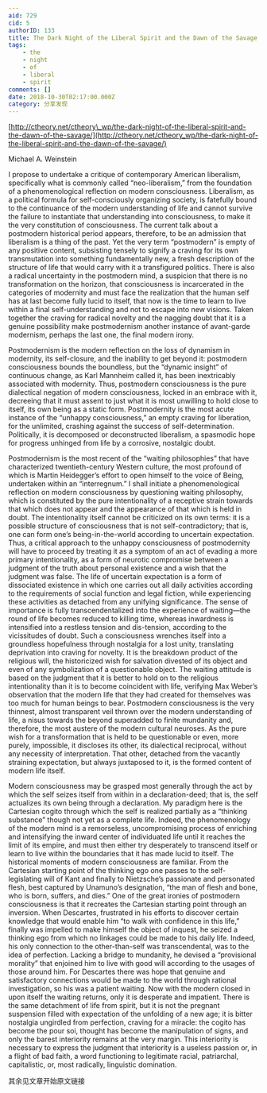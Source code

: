```yaml
---
aid: 729
cid: 5
authorID: 133
title: The Dark Night of the Liberal Spirit and the Dawn of the Savage
tags:
    - the
    - night
    - of
    - liberal
    - spirit
comments: []
date: 2018-10-30T02:17:00.000Z
category: 分享发现
---
```


[http://ctheory.net/ctheory\_wp/the-dark-night-of-the-liberal-spirit-and-the-dawn-of-the-savage/](http://ctheory.net/ctheory_wp/the-dark-night-of-the-liberal-spirit-and-the-dawn-of-the-savage/)

Michael A. Weinstein

I propose to undertake a critique of contemporary American liberalism, specifically what is commonly called “neo-liberalism,” from the foundation of a phenomenological reflection on modern consciousness. Liberalism, as a political formula for self-consciously organizing society, is fatefully bound to the continuance of the modern understanding of life and cannot survive the failure to instantiate that understanding into consciousness, to make it the very constitution of consciousness. The current talk about a postmodern historical period appears, therefore, to be an admission that liberalism is a thing of the past. Yet the very term “postmodern” is empty of any positive content, subsisting tensely to signify a craving for its own transmutation into something fundamentally new, a fresh description of the structure of life that would carry with it a transfigured politics. There is also a radical uncertainty in the postmodern mind, a suspicion that there is no transformation on the horizon, that consciousness is incarcerated in the categories of modernity and must face the realization that the human self has at last become fully lucid to itself, that now is the time to learn to live within a final self-understanding and not to escape into new visions. Taken together the craving for radical novelty and the nagging doubt that it is a genuine possibility make postmodernism another instance of avant-garde modernism, perhaps the last one, the final modern irony.

Postmodernism is the modern reflection on the loss of dynamism in modernity, its self-closure, and the inability to get beyond it: postmodern consciousness bounds the boundless, but the “dynamic insight” of continuous change, as Karl Mannheim called it, has been inextricably associated with modernity. Thus, postmodern consciousness is the pure dialectical negation of modern consciousness, locked in an embrace with it, decreeing that it must assent to just what it is most unwilling to hold close to itself, its own being as a static form. Postmodernity is the most acute instance of the “unhappy consciousness,” an empty craving for liberation, for the unlimited, crashing against the success of self-determination. Politically, it is decomposed or deconstructed liberalism, a spasmodic hope for progress unhinged from life by a corrosive, nostalgic doubt.

Postmodernism is the most recent of the “waiting philosophies” that have characterized twentieth-century Western culture, the most profound of which is Martin Heidegger’s effort to open himself to the voice of Being, undertaken within an “interregnum.” I shall initiate a phenomenological reflection on modern consciousness by questioning waiting philosophy, which is constituted by the pure intentionality of a receptive strain towards that which does not appear and the appearance of that which is held in doubt. The intentionality itself cannot be criticized on its own terms: it is a possible structure of consciousness that is not self-contradictory; that is, one can form one’s being-in-the-world according to uncertain expectation. Thus, a critical approach to the unhappy consciousness of postmodernity will have to proceed by treating it as a symptom of an act of evading a more primary intentionality, as a form of neurotic compromise between a judgment of the truth about personal existence and a wish that the judgment was false. The life of uncertain expectation is a form of dissociated existence in which one carries out all daily activities according to the requirements of social function and legal fiction, while experiencing these activities as detached from any unifying significance. The sense of importance is fully transcendentalized into the experience of waiting—the round of life becomes reduced to killing time, whereas inwardness is intensified into a restless tension and dis-tension, according to the vicissitudes of doubt. Such a consciousness wrenches itself into a groundless hopefulness through nostalgia for a lost unity, translating deprivation into craving for novelty. It is the breakdown product of the religious will, the historicized wish for salvation divested of its object and even of any symbolization of a questionable object. The waiting attitude is based on the judgment that it is better to hold on to the religious intentionality than it is to become coincident with life, verifying Max Weber’s observation that the modern life that they had created for themselves was too much for human beings to bear. Postmodern consciousness is the very thinnest, almost transparent veil thrown over the modern understanding of life, a nisus towards the beyond superadded to finite mundanity and, therefore, the most austere of the modern cultural neuroses. As the pure wish for a transformation that is held to be questionable or even, more purely, impossible, it discloses its other, its dialectical reciprocal, without any necessity of interpretation. That other, detached from the vacantly straining expectation, but always juxtaposed to it, is the formed content of modern life itself.

Modern consciousness may be grasped most generally through the act by which the self seizes itself from within in a declaration-deed; that is, the self actualizes its own being through a declaration. My paradigm here is the Cartesian cogito through which the self is realized partially as a “thinking substance” though not yet as a complete life. Indeed, the phenomenology of the modern mind is a remorseless, uncompromising process of enriching and intensifying the inward center of individuated life until it reaches the limit of its empire, and must then either try desperately to transcend itself or learn to live within the boundaries that it has made lucid to itself. The historical moments of modern consciousness are familiar. From the Cartesian starting point of the thinking ego one passes to the self-legislating will of Kant and finally to Nietzsche’s passionate and personated flesh, best captured by Unamuno’s designation, “the man of flesh and bone, who is born, suffers, and dies.” One of the great ironies of postmodern consciousness is that it recreates the Cartesian starting point through an inversion. When Descartes, frustrated in his efforts to discover certain knowledge that would enable him “to walk with confidence in this life,” finally was impelled to make himself the object of inquest, he seized a thinking ego from which no linkages could be made to his daily life. Indeed, his only connection to the other-than-self was transcendental, was to the idea of perfection. Lacking a bridge to mundanity, he devised a “provisional morality” that enjoined him to live with good will according to the usages of those around him. For Descartes there was hope that genuine and satisfactory connections would be made to the world through rational investigation, so his was a patient waiting. Now with the modern closed in upon itself the waiting returns, only it is desperate and impatient. There is the same detachment of life from spirit, but it is not the pregnant suspension filled with expectation of the unfolding of a new age; it is bitter nostalgia ungirdled from perfection, craving for a miracle: the cogito has become the pour soi, thought has become the manipulation of signs, and only the barest interiority remains at the very margin. This interiority is necessary to express the judgment that interiority is a useless passion or, in a flight of bad faith, a word functioning to legitimate racial, patriarchal, capitalistic, or, most radically, linguistic domination.

其余见文章开始原文链接
